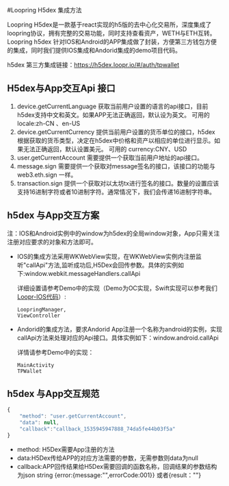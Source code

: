 #Loopring H5dex 集成方法

Loopring H5dex是一款基于react实现的h5版的去中心化交易所，深度集成了loopring协议，拥有完整的交易功能，同时支持查看资产，WETH与ETH互转。Loopring h5dex 针对IOS和Android的APP集成做了封装，方便第三方钱包方便的集成，同时我们提供IOS集成和Andorid集成的demo项目代码。

h5dex 第三方集成链接：<https://h5dex.loopr.io/#/auth/tpwallet>


## H5dex与App交互Api 接口
1. device.getCurrentLanguage
   获取当前用户设置的语言的api接口，⽬前h5dex⽀持中⽂和英⽂。如果APP无法正确返回，默认设为英文。 
   可⽤的 locale:zh-CN 、en-US
2. device.getCurrentCurrency
   提供当前⽤户设置的货币单位的接口，h5dex 根据获取的货币类型，决定在h5dex中价格和资产以相应的单位进行显示。如果无法正确返回，默认设置美元。
    可用的 currency:CNY、USD
3. user.getCurrentAccount
   需要提供⼀个获取当前⽤户地址的api接口。
4. message.sign
   需要提供一个获取对message签名的接⼝，该接⼝的功能与web3.eth.sign 一样。
5. transaction.sign
   提供⼀个获取对以太坊tx进行签名的接口。数量的设置应该支持16进制字符或者10进制字符。通常情况下，我们会传递16进制字符串。

## h5dex 与App交互方案

注：IOS和Android实例中的window为h5dex的全局window对象，App只需关注注册对应要求的对象和方法即可。

- IOS的集成方法采用WKWebView实现，在WKWebView实例内注册监听"callApi"方法,监听成功后,H5Dex会回传参数。具体的实例如下:window.webkit.messageHandlers.callApi

  详细设置请参考Demo中的实现（Demo为OC实现，Swift实现可以参考我们[Loopr-IOS代码](https://github.com/Loopring/loopr-ios/tree/master/loopr-ios/H5Dex)）:

  ```
  LoopringManager,
  ViewController 
  ```

- Andorid的集成方法，要求Andorid App注册一个名称为android的实例，实现callApi方法来处理对应的Api接口。具体实例如下：window.android.callApi

  详情请参考Demo中的实现：

  ```
  MainActivity
  TPWallet
  ```

## h5dex 与App交互规范

```js
{
	"method": "user.getCurrentAccount",
	"data": null,
	"callback":"callback_1535945947888_74da5fe44b03f5a"
}
```

- method: H5Dex需要App注册的方法
- data:H5Dex传给APP的对应方法需要的参数，无需参数则data为null
- callback:APP回传结果给H5Dex需要回调的函数名称，回调结果的参数结构为json string
  {error:{message:"",errorCode:001}} 或者{result：""}

